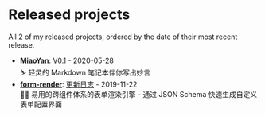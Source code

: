 # Released projects

All <!-- release_count starts -->2<!-- release_count ends --> of my released projects, ordered by the date of their most recent release.

<!-- recent_releases starts -->
* **[MiaoYan](https://github.com/tw93/MiaoYan)**: [V0.1](https://github.com/tw93/MiaoYan/releases/tag/V0.1) - 2020-05-28
<br>⛷  轻灵的 Markdown 笔记本伴你写出妙言
* **[form-render](https://github.com/alibaba/form-render)**: [更新日志](https://github.com/alibaba/form-render/releases/tag/v0.3.1) - 2019-11-22
<br>🚴‍♀️ 易用的跨组件体系的表单渲染引擎 - 通过 JSON Schema 快速生成自定义表单配置界面 
<!-- recent_releases ends -->

